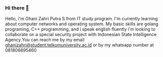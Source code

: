 ### Hi there 👋

Hello, i'm Ghani Zahri Putra S from IT study program. 
I'm currently learning about computer networks and operating system.
My basic skills are golang programing, C++ programming, and i speak english fluently 
i'm looking to collaborate on a special security project with Indonesian State Intelligence Agency
You can reach me by my email ghanizahri@student.telkomuniversity.ac.id or by my whatsapp number at 081806895460

